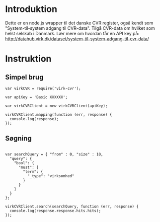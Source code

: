 # Introduktion
Dette er en node.js wrapper til det danske CVR register, også kendt som "System-til-system adgang til CVR-data". Tilgå CVR-data om hvilket som helst selskab i Danmark. Lær mere om hvordan får en API key på: http://datahub.virk.dk/dataset/system-til-system-adgang-til-cvr-data/

# Instruktion

## Simpel brug
```
var virkCVR = require('virk-cvr');

var apiKey = 'Basic XXXXXX';

var virkCVRClient = new virkCVRClient(apiKey);

virkCVRClient.mapping(function (err, response) {
  console.log(response);
});

```


## Søgning
```

var searchQuery = { "from" : 0, "size" : 10,
  "query": {
    "bool": {
      "must": {
        "term": {
          "_type": "virksomhed"
        }
      }
    }
  }
};

virkCVRClient.search(searchQuery, function (err, response) {
  console.log(response.response.hits.hits);
});

```